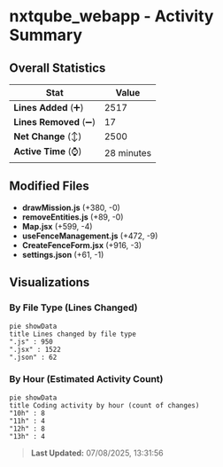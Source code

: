 # nxtqube_webapp - Activity Summary 

## Overall Statistics

| Stat                   | Value                                                             |
| ---------------------- | ----------------------------------------------------------------- |
| **Lines Added** (➕)   | 2517                                          |
| **Lines Removed** (➖) | 17                                        |
| **Net Change** (↕)    | 2500                |
| **Active Time** (⌚)   | 28 minutes |


## Modified Files
- **drawMission.js** (+380, -0)
- **removeEntities.js** (+89, -0)
- **Map.jsx** (+599, -4)
- **useFenceManagement.js** (+472, -9)
- **CreateFenceForm.jsx** (+916, -3)
- **settings.json** (+61, -1)

## Visualizations

### By File Type (Lines Changed)

```mermaid
pie showData
title Lines changed by file type
".js" : 950
".jsx" : 1522
".json" : 62
```

### By Hour (Estimated Activity Count)

```mermaid
pie showData
title Coding activity by hour (count of changes)
"10h" : 8
"11h" : 4
"12h" : 8
"13h" : 4
```


> **Last Updated:** 07/08/2025, 13:31:56